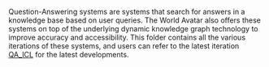 Question-Answering systems are systems that search for answers in a knowledge base based on user queries. The World Avatar also offers these systems on top of the underlying dynamic knowledge graph technology to improve accuracy and accessibility. This folder contains all the various iterations of these systems, and users can refer to the latest iteration [QA_ICL](./QA_ICL/) for the latest developments.